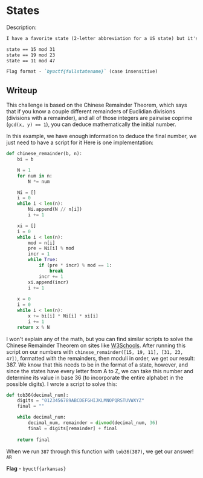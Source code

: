 # States
Description:
```markdown
I have a favorite state (2-letter abbreviation for a US state) but it's a secret. If you can figure it out from this, I guessss you can know, too

state == 15 mod 31
state == 19 mod 23
state == 11 mod 47

Flag format - `byuctf{fullstatename}` (case insensitive)
```

## Writeup
This challenge is based on the Chinese Remainder Theorem, which says that if you know a couple different remainders of Euclidian divisions (divisions with a remainder), and all of those integers are pairwise coprime (`gcd(x, y) == 1`), you can deduce mathematically the initial number.

In this example, we have enough information to deduce the final number, we just need to have a script for it
Here is one implementation:

```python
def chinese_remainder(b, n): 
    bi = b

    N = 1
    for num in n:
        N *= num

    Ni = []
    i = 0
    while i < len(n):
        Ni.append(N // n[i])
        i += 1

    xi = []
    i = 0
    while i < len(n):
        mod = n[i]
        pre = Ni[i] % mod
        incr = 1
        while True:
            if (pre * incr) % mod == 1:
                break
            incr += 1
        xi.append(incr)
        i += 1
    
    x = 0
    i = 0
    while i < len(n):
        x += bi[i] * Ni[i] * xi[i]
        i += 1
    return x % N
```

I won't explain any of the math, but you can find similar scripts to solve the Chinese Remainder Theorem on sites like [W3Schools](https://www.geeksforgeeks.org/implementation-of-chinese-remainder-theorem-inverse-modulo-based-implementation/). After running this script on our numbers with `chinese_remainder([15, 19, 11], [31, 23, 47])`, formatted with the remainders, then moduli in order, we get our result: 387. We know that this needs to be in the format of a state, however, and since the states have every letter from A to Z, we can take this number and determine its value in base 36 (to incorporate the entire alphabet in the possible digits). I wrote a script to solve this:

```python
def tob36(decimal_num):
    digits = "0123456789ABCDEFGHIJKLMNOPQRSTUVWXYZ"
    final = ""

    while decimal_num:
        decimal_num, remainder = divmod(decimal_num, 36)
        final = digits[remainder] + final
    
    return final
```

When we run `387` through this function with `tob36(387)`, we get our answer! `AR`

**Flag** - `byuctf{arkansas}`